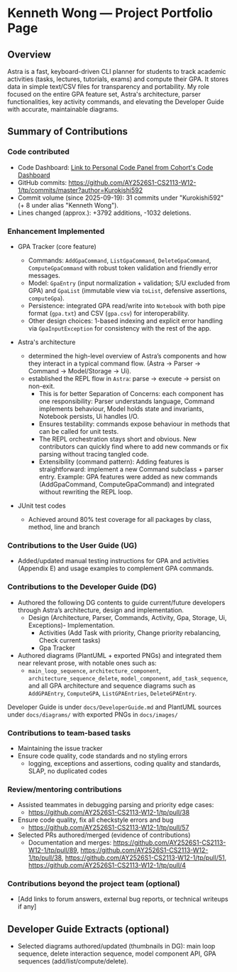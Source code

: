 # Kenneth Wong — Project Portfolio Page

## Overview

Astra is a fast, keyboard-driven CLI planner for students to track academic activities (tasks, lectures, tutorials, exams) and compute their GPA. It stores data in simple text/CSV files for transparency and portability. My role focused on the entire GPA feature set, Astra's architecture, parser functionalities, key activity commands, and elevating the Developer Guide with accurate, maintainable diagrams.

## Summary of Contributions

### Code contributed

- Code Dashboard: [Link to Personal Code Panel from Cohort's Code Dashboard](https://nus-cs2113-ay2526s1.github.io/tp-dashboard/?search=kuro&sort=groupTitle&sortWithin=title&timeframe=commit&mergegroup=&groupSelect=groupByRepos&breakdown=true&checkedFileTypes=docs~functional-code~test-code~other&since=2025-09-19T00%3A00%3A00&filteredFileName=&tabOpen=true&tabType=authorship&tabAuthor=Kurokishi592&tabRepo=AY2526S1-CS2113-W12-1%2Ftp%5Bmaster%5D&authorshipIsMergeGroup=false&authorshipFileTypes=docs~functional-code~test-code&authorshipIsBinaryFileTypeChecked=false&authorshipIsIgnoredFilesChecked=false)
- GitHub commits: https://github.com/AY2526S1-CS2113-W12-1/tp/commits/master?author=Kurokishi592
- Commit volume (since 2025-09-19): 31 commits under "Kurokishi592" (+ 8 under alias "Kenneth Wong").
- Lines changed (approx.): +3792 additions, -1032 deletions.

### Enhancement Implemented 

- GPA Tracker (core feature)
	- Commands: `AddGpaCommand`, `ListGpaCommand`, `DeleteGpaCommand`, `ComputeGpaCommand` with robust token validation and friendly error messages.
	- Model: `GpaEntry` (input normalization + validation; S/U excluded from GPA) and `GpaList` (immutable view via `toList`, defensive assertions, `computeGpa`).
	- Persistence: integrated GPA read/write into `Notebook` with both pipe format (`gpa.txt`) and CSV (`gpa.csv`) for interoperability.
	- Other design choices: 1-based indexing and explicit error handling via `GpaInputException` for consistency with the rest of the app.

- Astra's architecture
    - determined the high-level overview of Astra’s components and how they interact in a typical command flow. (Astra → Parser → Command → Model/Storage → Ui).
    - established the REPL flow in `Astra`: parse → execute → persist on non-exit.
        - This is for better Separation of Concerns: each component has one responsibility: Parser understands language, Command implements behaviour, Model holds state and invariants, Notebook persists, Ui handles I/O.
        - Ensures testability: commands expose behaviour in methods that can be called for unit tests.
        - The REPL orchestration stays short and obvious. New contributors can quickly find where to add new commands or fix parsing without tracing tangled code.
        - Extensibility (command pattern): Adding features is straightforward: implement a new Command subclass + parser entry. Example: GPA features were added as new commands (AddGpaCommand, ComputeGpaCommand) and integrated without rewriting the REPL loop.

- JUnit test codes
    - Achieved around 80% test coverage for all packages by class, method, line and branch

### Contributions to the User Guide (UG)

- Added/updated manual testing instructions for GPA and activities (Appendix E) and usage examples to complement GPA commands.

### Contributions to the Developer Guide (DG)
- Authored the following DG contents to guide current/future developers through Astra’s architecture, design and implementation.
    - Design (Architecture, Parser, Commands, Activity, Gpa, Storage, Ui, Exceptions)- Implementation.
        - Activities (Add Task with priority, Change priority rebalancing, Check current tasks)
        - Gpa Tracker
- Authored diagrams (PlantUML + exported PNGs) and integrated them near relevant prose, with notable ones such as:
	- `main_loop_sequence`, `architecture_component`, `architecture_sequence_delete`, `model_component`, `add_task_sequence`, and all GPA architecture and sequence diagrams such as `AddGPAEntry`, `ComputeGPA`, `ListGPAEntries`, `DeleteGPAEntry`.

Developer Guide is under `docs/DeveloperGuide.md` and PlantUML sources under `docs/diagrams/` with exported PNGs in `docs/images/`

### Contributions to team-based tasks

- Maintaining the issue tracker
- Ensure code quality, code standards and no styling errors
    - logging, exceptions and assertions, coding quality and standards, SLAP, no duplicated codes

### Review/mentoring contributions

- Assisted teammates in debugging parsing and priority edge cases:
    - https://github.com/AY2526S1-CS2113-W12-1/tp/pull/38
- Ensure code quality, fix all checkstyle errors and bug
    - https://github.com/AY2526S1-CS2113-W12-1/tp/pull/57
- Selected PRs authored/merged (evidence of contributions)
	- Documentation and merges: https://github.com/AY2526S1-CS2113-W12-1/tp/pull/89, https://github.com/AY2526S1-CS2113-W12-1/tp/pull/38, https://github.com/AY2526S1-CS2113-W12-1/tp/pull/51, https://github.com/AY2526S1-CS2113-W12-1/tp/pull/4

### Contributions beyond the project team (optional)

- [Add links to forum answers, external bug reports, or technical writeups if any]

## Developer Guide Extracts (optional)

- Selected diagrams authored/updated (thumbnails in DG): main loop sequence, delete interaction sequence, model component API, GPA sequences (add/list/compute/delete).


